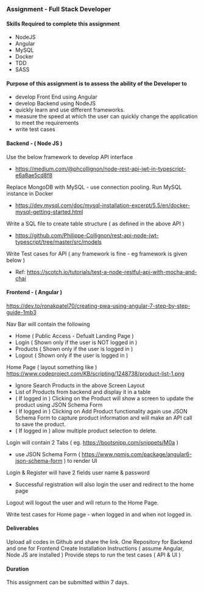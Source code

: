 ### Assignment - Full Stack Developer

#### Skills Required to complete this assignment
- NodeJS
- Angular
- MySQL
- Docker
- TDD
- SASS

#### Purpose of this assignment is to assess the ability of the Developer to
- develop Front End using Angular
- develop Backend using NodeJS
- quickly learn and use different frameworks.
- measure the speed at which the user can quickly change the application to meet the requirements
- write test cases


#### Backend - ( Node JS )
Use the below framework to develop API interface
- https://medium.com/@phcollignon/node-rest-api-jwt-in-typescript-e6a8ae5cd8f8

Replace MongoDB with MySQL - use connection pooling.
Run MySQL instance in Docker
- https://dev.mysql.com/doc/mysql-installation-excerpt/5.5/en/docker-mysql-getting-started.html

Write a SQL file to create table structure ( as defined in the above API )
- https://github.com/Philippe-Collignon/rest-api-node-jwt-typescript/tree/master/src/models

Write Test cases for API ( any framework is fine - eg framework is given below )
- Ref: https://scotch.io/tutorials/test-a-node-restful-api-with-mocha-and-chai

#### Frontend - ( Angular ) 
https://dev.to/ronakpatel70/creating-pwa-using-angular-7-step-by-step-guide-1mb3

Nav Bar will contain the following
- Home   ( Public Access - Defualt Landing Page )
- Login ( Shown only if the user is NOT logged in )
- Products ( Shown only if the user is logged in ) 
- Logout ( Shown only if the user is logged in )

Home Page (  layout something like ) https://www.codeproject.com/KB/scripting/1248738/product-list-1.png
  - Ignore Search Products in the above Screen Layout
  - List of Products from backend and display it in a table
  - ( If logged in ) Clicking on the Product will show a screen to update the product using JSON Schema Form 
  - ( If logged in ) Clicking on Add Product functionality again use JSON Schema Form to capture product information and will make an API call to save the product.
  - ( If logged in ) allow multiple product selection to delete.

Login will contain 2 Tabs ( eg. https://bootsnipp.com/snippets/M0a ) 
- use JSON Schema Form ( https://www.npmjs.com/package/angular6-json-schema-form ) to render UI

Login & Register will have 2 fields user name & password
- Successful registration will also login the user and redirect to the home page

Logout will logout the user and will return to the Home Page.

Write test cases for Home page - when logged in and when not logged in.

#### Deliverables
Upload all codes in Github and share the link.
One Repository for Backend and one for Frontend
Create Installation Instructions ( assume Angular, Node JS are installed )
Provide steps to run the test cases ( API & UI )

#### Duration
This assignment can be submitted within 7 days.

